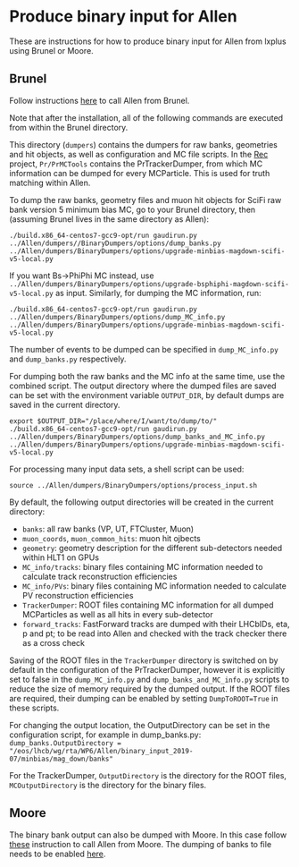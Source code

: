 Produce binary input for Allen
================================

These are instructions for how to produce binary input for Allen from lxplus using Brunel or Moore.

Brunel
-------

Follow instructions [here](https://gitlab.cern.ch/lhcb/Allen/blob/dovombru_Gaudi_Allen_integration/Online/AllenIntegration/readme.md#call-allen-from-brunel) to call Allen from Brunel.  

Note that after the installation, all of the following commands are executed from within the Brunel directory.
  
This directory (`dumpers`) contains the dumpers for raw banks, geometries and hit objects, as well as
configuration and MC file scripts. In the [Rec](https://gitlab.cern.ch/lhcb/Rec) project, `Pr/PrMCTools` contains the PrTrackerDumper, from which MC information can be dumped
for every MCParticle. This is used for truth matching within Allen.

To dump the raw banks, geometry files and muon hit objects for SciFi raw bank version 5
minimum bias MC, go to your Brunel directory, then (assuming Brunel lives in the same directory as Allen):

    ./build.x86_64-centos7-gcc9-opt/run gaudirun.py ../Allen/dumpers//BinaryDumpers/options/dump_banks.py ../Allen/dumpers/BinaryDumpers/options/upgrade-minbias-magdown-scifi-v5-local.py

If you want Bs->PhiPhi MC instead, use `../Allen/dumpers/BinaryDumpers/options/upgrade-bsphiphi-magdown-scifi-v5-local.py` as input.
Similarly, for dumping the MC information, run:

    ./build.x86_64-centos7-gcc9-opt/run gaudirun.py ../Allen/dumpers/BinaryDumpers/options/dump_MC_info.py ../Allen/dumpers/BinaryDumpers/options/upgrade-minbias-magdown-scifi-v5-local.py

The number of events to be dumped can be specified in `dump_MC_info.py` and `dump_banks.py` respectively.

For dumping both the raw banks and the MC info at the same time, use the combined script. The output directory where the dumped files are saved can be set with the environment variable `OUTPUT_DIR`, by default dumps are saved in the current directory.

    export $OUTPUT_DIR="/place/where/I/want/to/dump/to/"
    ./build.x86_64-centos7-gcc9-opt/run gaudirun.py ../Allen/dumpers/BinaryDumpers/options/dump_banks_and_MC_info.py ../Allen/dumpers/BinaryDumpers/options/upgrade-minbias-magdown-scifi-v5-local.py

For processing many input data sets, a shell script can be used:

    source ../Allen/dumpers/BinaryDumpers/options/process_input.sh

By default, the following output directories will be created in the current directory:

* `banks`: all raw banks (VP, UT, FTCluster, Muon)
* `muon_coords`, `muon_common_hits`: muon hit ojbects
* `geometry`: geometry description for the different sub-detectors needed within HLT1 on GPUs
* `MC_info/tracks`: binary files containing MC information needed to calculate track reconstruction efficiencies
* `MC_info/PVs`: binary files containing MC information needed to calculate PV reconstruction efficiencies
* `TrackerDumper`: ROOT files containing MC information for all dumped MCParticles as well as all hits in every sub-detector
* `forward_tracks`: FastForward tracks are dumped with their LHCbIDs, eta, p and pt; to be read into Allen and checked with the track checker there as a cross check

Saving of the ROOT files in the `TrackerDumper` directory is switched on by default in the configuration of the PrTrackerDumper, however it is explicitly set to false in the `dump_MC_info.py` and `dump_banks_and_MC_info.py` scripts to reduce the size of memory required by the dumped output.
If the ROOT files are required, their dumping can be enabled by setting `DumpToROOT=True` in these scripts.

For changing the output location, the OutputDirectory can be set in the configuration script, for example in dump_banks.py:
`dump_banks.OutputDirectory = "/eos/lhcb/wg/rta/WP6/Allen/binary_input_2019-07/minbias/mag_down/banks"`
    
For the TrackerDumper, `OutputDirectory` is the directory for the ROOT files, `MCOutputDirectory` is the directory for the binary files.

Moore
--------

The binary bank output can also be dumped with Moore. In this case follow [these](https://gitlab.cern.ch/lhcb/Allen/blob/dovombru_Gaudi_Allen_integration/Online/AllenIntegration/readme.md#call-allen-from-moore) instruction to call Allen from Moore.
The dumping of banks to file needs to be enabled [here](https://gitlab.cern.ch/lhcb/Moore/blob/dovombru_Allen_Moore_integration/Hlt/RecoConf/python/RecoConf/hlt1_allen.py#L28).

    
    
    
